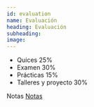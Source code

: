 ```yaml
---
id: evaluation
name: Evaluación
heading: Evaluación
subheading: 
image: 
---
```


* Quices 25%
* Examen 30%
* Prácticas 15%
* Talleres y proyecto 30%


Notas
<a href= "https://docs.google.com/spreadsheets/d/1aTgus2stGmCdvaVZ5u7UcYUU_kWFP_jMkptQJYtwCaU/edit?usp=sharing"> Notas</a>